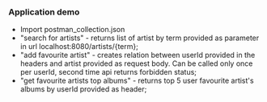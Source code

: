 ### Application demo
* Import postman_collection.json
* "search for artists" - returns list of artist by term provided as parameter in url localhost:8080/artists/{term};
* "add favourite artist" - creates relation between userId provided in the headers and artist provided as request body. Can be called only once per userId, second time api returns forbidden status;
* "get favourite artists top albums" - returns top 5 user favourite artist's albums by userId provided as header;
